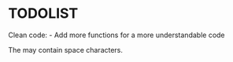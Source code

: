 # TODOLIST

Clean code:
    - Add more functions for a more understandable code

 The <realname> may contain space characters.

